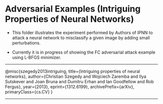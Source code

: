 # Adversarial Examples (Intriguing Properties of Neural Networks)

* This folder illustrates the experiment performed by Authors of IPNN to attack a neural network to misclassify a given image by adding small perturbations. 

* Currently it is in progress of showing the FC adversarial attack example using L-BFGS minimizer. 

***
@misc{szegedy2013intriguing,
    title={Intriguing properties of neural networks},
    author={Christian Szegedy and Wojciech Zaremba and Ilya Sutskever and Joan Bruna and Dumitru Erhan and Ian Goodfellow and Rob Fergus},
    year={2013},
    eprint={1312.6199},
    archivePrefix={arXiv},
    primaryClass={cs.CV}
}
***
